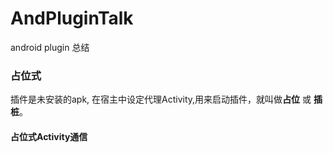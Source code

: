 # AndPluginTalk
android plugin 总结

### 占位式

   插件是未安装的apk, 在宿主中设定代理Activity,用来启动插件，就叫做**占位** 或 **插桩**。

#### 占位式Activity通信





